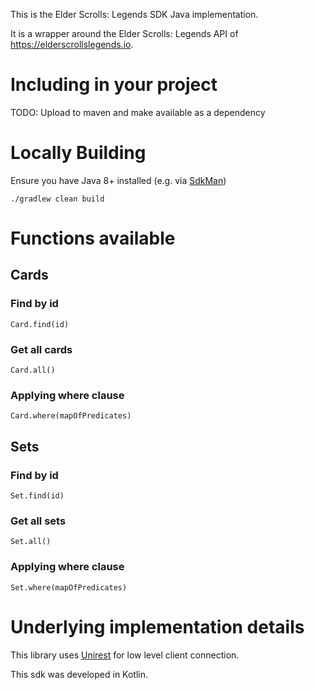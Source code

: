 This is the Elder Scrolls: Legends SDK Java implementation.

It is a wrapper around the Elder Scrolls: Legends API of 
https://elderscrollslegends.io.

# Including in your project

TODO: Upload to maven and make available as a dependency

# Locally Building

Ensure you have Java 8+ installed (e.g. via [SdkMan](https://sdkman.io/))

    ./gradlew clean build

# Functions available

## Cards

### Find by id

    Card.find(id)
    
### Get all cards

    Card.all()

### Applying where clause

    Card.where(mapOfPredicates)

## Sets

### Find by id

    Set.find(id)
    
### Get all sets

    Set.all()

### Applying where clause

    Set.where(mapOfPredicates)

# Underlying implementation details

This library uses [Unirest](http://unirest.io/) for low level client connection.

This sdk was developed in Kotlin.
